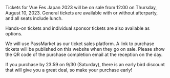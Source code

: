 Tickets for Vue Fes Japan 2023 will be on sale from 12:00 on Thursday, August 10, 2023. General tickets are available with or without afterparty, and all seats include lunch.

Hands-on tickets and individual sponsor tickets are also available as options.

We will use PassMarket as our ticket sales platform. A link to purchase tickets will be published on this website when they go on sale. Please show the QR code of the purchase completion email at the reception on the day.

If you purchase by 23:59 on 9/30 (Saturday), there is an early bird discount that will give you a great deal, so make your purchase early!
